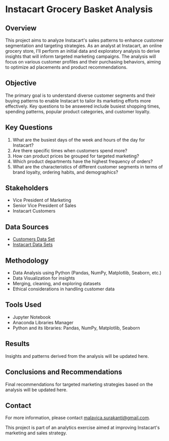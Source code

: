 # Instacart Grocery Basket Analysis

## Overview
This project aims to analyze Instacart's sales patterns to enhance customer segmentation and targeting strategies. As an analyst at Instacart, an online grocery store, I'll perform an initial data and exploratory analysis to derive insights that will inform targeted marketing campaigns. The analysis will focus on various customer profiles and their purchasing behaviors, aiming to optimize ad placements and product recommendations.

## Objective
The primary goal is to understand diverse customer segments and their buying patterns to enable Instacart to tailor its marketing efforts more effectively. Key questions to be answered include busiest shopping times, spending patterns, popular product categories, and customer loyalty.

## Key Questions
1. What are the busiest days of the week and hours of the day for Instacart?
2. Are there specific times when customers spend more?
3. How can product prices be grouped for targeted marketing?
4. Which product departments have the highest frequency of orders?
5. What are the characteristics of different customer segments in terms of brand loyalty, ordering habits, and demographics?

## Stakeholders
- Vice President of Marketing
- Senior Vice President of Sales
- Instacart Customers

## Data Sources
- [Customers Data Set](Link_to_Customer_Data_Set)
- [Instacart Data Sets](www.instacart.com/datasets/grocery-shopping-2017)

## Methodology
- Data Analysis using Python (Pandas, NumPy, Matplotlib, Seaborn, etc.)
- Data Visualization for insights
- Merging, cleaning, and exploring datasets
- Ethical considerations in handling customer data

## Tools Used
- Jupyter Notebook
- Anaconda Libraries Manager
- Python and its libraries: Pandas, NumPy, Matplotlib, Seaborn

## Results
Insights and patterns derived from the analysis will be updated here.

## Conclusions and Recommendations
Final recommendations for targeted marketing strategies based on the analysis will be updated here.

## Contact
For more information, please contact malavica.surakanti@gmail.com.

This project is part of an analytics exercise aimed at improving Instacart's marketing and sales strategy.
